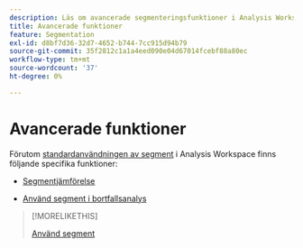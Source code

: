 ```yaml
---
description: Läs om avancerade segmenteringsfunktioner i Analysis Workspace.
title: Avancerade funktioner
feature: Segmentation
exl-id: d8bf7d36-32d7-4652-b744-7cc915d94b79
source-git-commit: 35f2812c1a1a4eed090e04d67014fcebf88a80ec
workflow-type: tm+mt
source-wordcount: '37'
ht-degree: 0%

---
```


# Avancerade funktioner

Förutom [standardanvändningen av segment](/help/components/segmentation/segmentation-workflow/t-seg-apply.md) i Analysis Workspace finns följande specifika funktioner:

* [Segmentjämförelse](/help/analyze/analysis-workspace/c-panels/c-segment-comparison/segment-comparison.md)

* [Använd segment i bortfallsanalys](https://experienceleague.adobe.com/docs/analytics/analyze/analysis-workspace/visualizations/fallout/compare-segments-fallout.html?lang=sv-SE)

>[!MORELIKETHIS]
>
>[Använd segment](segmentation-workflow/t-seg-apply.md)
